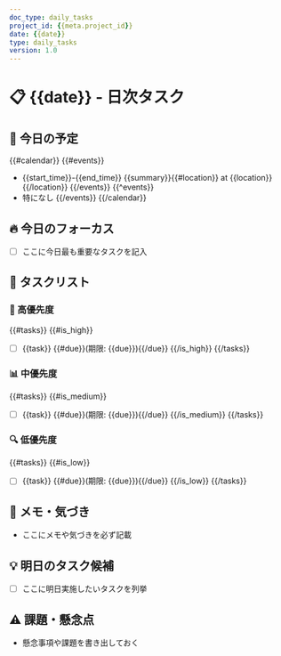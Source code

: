 ```yaml
---
doc_type: daily_tasks
project_id: {{meta.project_id}}
date: {{date}}
type: daily_tasks
version: 1.0
---
```


<!-- NOTE: 空欄で残さないこと。必要項目を必ず記入して利用します。 -->

# 📋 {{date}} - 日次タスク

## 📅 今日の予定

{{#calendar}}
{{#events}}
- {{start_time}}-{{end_time}} {{summary}}{{#location}} at {{location}}{{/location}}
{{/events}}
{{^events}}
- 特になし
{{/events}}
{{/calendar}}

## 🔥 今日のフォーカス

- [ ] ここに今日最も重要なタスクを記入

## 📝 タスクリスト

### 🚀 高優先度
{{#tasks}}
{{#is_high}}
- [ ] {{task}} {{#due}}(期限: {{due}}){{/due}}
{{/is_high}}
{{/tasks}}

### 📊 中優先度
{{#tasks}}
{{#is_medium}}
- [ ] {{task}} {{#due}}(期限: {{due}}){{/due}}
{{/is_medium}}
{{/tasks}}

### 🔍 低優先度
{{#tasks}}
{{#is_low}}
- [ ] {{task}} {{#due}}(期限: {{due}}){{/due}}
{{/is_low}}
{{/tasks}}

## 📓 メモ・気づき

- ここにメモや気づきを必ず記載

## 💡 明日のタスク候補

- [ ] ここに明日実施したいタスクを列挙

## ⚠ 課題・懸念点

- 懸念事項や課題を書き出しておく
